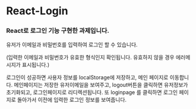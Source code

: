 # React-Login

### React로 로그인 기능 구현한 과제입니다.

유저가 이메일과 비밀번호를 입력하여 로그인 할 수 있습니다.

(입력한 이메일과 비밀번호가 유효한 형식인지 확인됩니다. 유효하지 않을 경우 에러메시지가 표시됩니다.)

로그인이 성공하면 사용자 정보를 localStorage에 저장하고, 메인 페이지로 이동합니다. 
메인페이지는 저장한 유저이메일을 보여주고, logout버튼을 클릭하면 유저정보가 초기화되고, 로그인페이지로 리디렉션됩니다.
또 loginpage 를 클릭하면 로그인 페이지로 돌아가서 이전에 입력한 로그인 정보를 보여줍니다.


